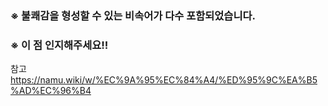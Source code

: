 ### ※ 불쾌감을 형성할 수 있는 비속어가 다수 포함되었습니다.
### ※ 이 점 인지해주세요!!
참고  https://namu.wiki/w/%EC%9A%95%EC%84%A4/%ED%95%9C%EA%B5%AD%EC%96%B4
